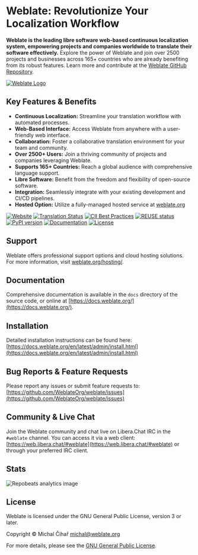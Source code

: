 <!-- Weblate: The Continuous Localization System for a Global Audience -->

# Weblate: Revolutionize Your Localization Workflow

**Weblate is the leading libre software web-based continuous localization system, empowering projects and companies worldwide to translate their software effectively.**  Explore the power of Weblate and join over 2500 projects and businesses across 165+ countries who are already benefiting from its robust features. Learn more and contribute at the [Weblate GitHub Repository](https://github.com/WeblateOrg/weblate).

[![Weblate Logo](https://s.weblate.org/cdn/Logo-Darktext-borders.png)](https://weblate.org/)

## Key Features & Benefits

*   **Continuous Localization:** Streamline your translation workflow with automated processes.
*   **Web-Based Interface:**  Access Weblate from anywhere with a user-friendly web interface.
*   **Collaboration:** Foster a collaborative translation environment for your team and community.
*   **Over 2500+ Users:**  Join a thriving community of projects and companies leveraging Weblate.
*   **Supports 165+ Countries:** Reach a global audience with comprehensive language support.
*   **Libre Software:** Benefit from the freedom and flexibility of open-source software.
*   **Integration:** Seamlessly integrate with your existing development and CI/CD pipelines.
*   **Hosted Option:** Utilize a fully-managed hosted service at [weblate.org](https://weblate.org/)

[![Website](https://img.shields.io/badge/website-weblate.org-blue.svg)](https://weblate.org/)
[![Translation Status](https://hosted.weblate.org/widget/weblate/svg-badge.svg)](https://hosted.weblate.org/engage/weblate/)
[![CII Best Practices](https://www.bestpractices.dev/projects/552/badge)](https://www.bestpractices.dev/en/projects/552)
[![REUSE status](https://api.reuse.software/badge/github.com/WeblateOrg/weblate)](https://api.reuse.software/info/github.com/WeblateOrg/weblate)
[![PyPI version](https://img.shields.io/pypi/v/weblate.svg)](https://pypi.org/project/Weblate/)
[![Documentation](https://readthedocs.org/projects/weblate/badge/)](https://docs.weblate.org/)
[![License](https://img.shields.io/github/license/WeblateOrg/weblate.svg)](https://github.com/WeblateOrg/weblate/blob/main/COPYING)

## Support

Weblate offers professional support options and cloud hosting solutions.  For more information, visit [weblate.org/hosting/](https://weblate.org/hosting/).

## Documentation

Comprehensive documentation is available in the `docs` directory of the source code, or online at [https://docs.weblate.org/](https://docs.weblate.org/).

## Installation

Detailed installation instructions can be found here: [https://docs.weblate.org/en/latest/admin/install.html](https://docs.weblate.org/en/latest/admin/install.html)

## Bug Reports & Feature Requests

Please report any issues or submit feature requests to: [https://github.com/WeblateOrg/weblate/issues](https://github.com/WeblateOrg/weblate/issues)

## Community & Live Chat

Join the Weblate community and chat live on Libera.Chat IRC in the `#weblate` channel.  You can access it via a web client: [https://web.libera.chat/#weblate](https://web.libera.chat/#weblate) or through your preferred IRC client.

## Stats

![Repobeats analytics image](https://repobeats.axiom.co/api/embed/e0cfcc1b19f13f78669d3a93ca26b59974faaa22.svg)

## License

Weblate is licensed under the GNU General Public License, version 3 or later.

Copyright © Michal Čihař michal@weblate.org

For more details, please see the [GNU General Public License](https://www.gnu.org/licenses/gpl-3.0.html).
